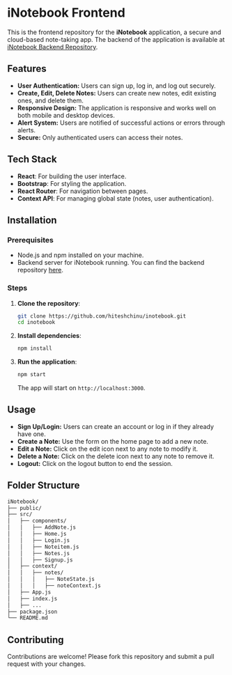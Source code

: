# iNotebook Frontend

This is the frontend repository for the **iNotebook** application, a secure and cloud-based note-taking app. The backend of the application is available at [iNotebook Backend Repository](https://github.com/hiteshchinu/inotebook-backend).

## Features

- **User Authentication:** Users can sign up, log in, and log out securely.
- **Create, Edit, Delete Notes:** Users can create new notes, edit existing ones, and delete them.
- **Responsive Design:** The application is responsive and works well on both mobile and desktop devices.
- **Alert System:** Users are notified of successful actions or errors through alerts.
- **Secure:** Only authenticated users can access their notes.

## Tech Stack

- **React**: For building the user interface.
- **Bootstrap**: For styling the application.
- **React Router**: For navigation between pages.
- **Context API**: For managing global state (notes, user authentication).

## Installation

### Prerequisites

- Node.js and npm installed on your machine.
- Backend server for iNotebook running. You can find the backend repository [here](https://github.com/hiteshchinu/inotebook-backend).

### Steps

1. **Clone the repository**:

   ```bash
   git clone https://github.com/hiteshchinu/inotebook.git
   cd inotebook
   ```

2. **Install dependencies**:

   ```bash
   npm install
   ```

3. **Run the application**:

   ```bash
   npm start
   ```

   The app will start on `http://localhost:3000`.

## Usage

- **Sign Up/Login:** Users can create an account or log in if they already have one.
- **Create a Note:** Use the form on the home page to add a new note.
- **Edit a Note:** Click on the edit icon next to any note to modify it.
- **Delete a Note:** Click on the delete icon next to any note to remove it.
- **Logout:** Click on the logout button to end the session.

## Folder Structure

```bash
iNotebook/
├── public/
├── src/
│   ├── components/
│   │   ├── AddNote.js
│   │   ├── Home.js
│   │   ├── Login.js
│   │   ├── Noteitem.js
│   │   ├── Notes.js
│   │   ├── Signup.js
│   ├── context/
│   │   ├── notes/
│   │   │   ├── NoteState.js
│   │   │   ├── noteContext.js
│   ├── App.js
│   ├── index.js
│   ├── ...
├── package.json
└── README.md
```

## Contributing

Contributions are welcome! Please fork this repository and submit a pull request with your changes.
